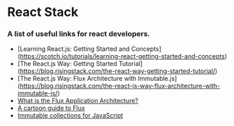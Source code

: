 # React Stack
### A list of useful links for react developers.

* [Learning React.js: Getting Started and Concepts] (https://scotch.io/tutorials/learning-react-getting-started-and-concepts)
* [The React.js Way: Getting Started Tutorial] (https://blog.risingstack.com/the-react-way-getting-started-tutorial/)
* [The React.js Way: Flux Architecture with Immutable.js] (https://blog.risingstack.com/the-react-js-way-flux-architecture-with-immutable-js/)
* [What is the Flux Application Architecture?](https://medium.com/brigade-engineering/what-is-the-flux-application-architecture-b57ebca85b9e#.20qq2joo3)
* [A cartoon guide to Flux](https://code-cartoons.com/)
* [Immutable collections for JavaScript](https://facebook.github.io/immutable-js/)
